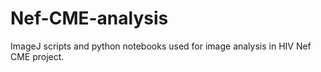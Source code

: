 # Nef-CME-analysis
ImageJ scripts and python notebooks used for image analysis in HIV Nef CME project.
